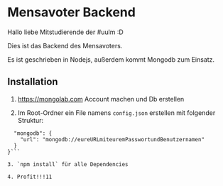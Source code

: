 # Mensavoter Backend

Hallo liebe Mitstudierende der #uulm :D

Dies ist das Backend des Mensavoters.

Es ist geschrieben in Nodejs, außerdem kommt Mongodb zum Einsatz.

## Installation

1. https://mongolab.com Account machen und Db erstellen

2. Im Root-Ordner ein File namens `config.json` erstellen mit folgender Struktur:


```{
  "mongodb": {
    "url": "mongodb://eureURLmiteuremPasswortundBenutzernamen"
  }
}```

3. `npm install` für alle Dependencies

4. Profit!!!11
